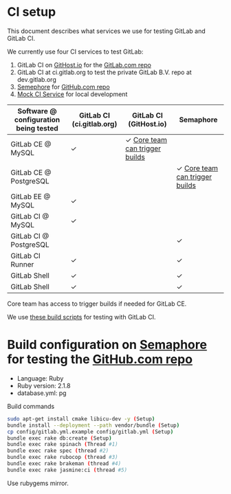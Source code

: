# CI setup

This document describes what services we use for testing GitLab and GitLab CI.

We currently use four CI services to test GitLab:

1. GitLab CI on [GitHost.io](https://gitlab-ce.githost.io/projects/4/) for the [GitLab.com repo](https://gitlab.com/gitlab-org/gitlab-ce)
2. GitLab CI at ci.gitlab.org to test the private GitLab B.V. repo at dev.gitlab.org
3. [Semephore](https://semaphoreapp.com/gitlabhq/gitlabhq/) for [GitHub.com repo](https://github.com/gitlabhq/gitlabhq)
4. [Mock CI Service](user/project/integrations/mock_ci.md) for local development

| Software @ configuration being tested | GitLab CI (ci.gitlab.org) | GitLab CI (GitHost.io) | Semaphore |
|---------------------------------------|---------------------------|---------------------------------------------------------------------------|-----------|
| GitLab CE @ MySQL                     | ✓                         | ✓ [Core team can trigger builds](https://gitlab-ce.githost.io/projects/4) |           |
| GitLab CE @ PostgreSQL                |                           |                                                                           | ✓ [Core team can trigger builds](https://semaphoreapp.com/gitlabhq/gitlabhq/branches/master) |
| GitLab EE @ MySQL                     | ✓                         |                                                                           |           |
| GitLab CI @ MySQL                     | ✓                         |                                                                           |           |
| GitLab CI @ PostgreSQL                |                           |                                                                           | ✓         |
| GitLab CI Runner                      | ✓                         |                                                                           | ✓         |
| GitLab Shell                          | ✓                         |                                                                           | ✓         |
| GitLab Shell                          | ✓                         |                                                                           | ✓         |

Core team has access to trigger builds if needed for GitLab CE.

We use [these build scripts](https://gitlab.com/gitlab-org/gitlab-ce/blob/master/.gitlab-ci.yml) for testing with GitLab CI.

# Build configuration on [Semaphore](https://semaphoreapp.com/gitlabhq/gitlabhq/) for testing the [GitHub.com repo](https://github.com/gitlabhq/gitlabhq)

- Language: Ruby
- Ruby version: 2.1.8
- database.yml: pg

Build commands

```bash
sudo apt-get install cmake libicu-dev -y (Setup)
bundle install --deployment --path vendor/bundle (Setup)
cp config/gitlab.yml.example config/gitlab.yml (Setup)
bundle exec rake db:create (Setup)
bundle exec rake spinach (Thread #1)
bundle exec rake spec (thread #2)
bundle exec rake rubocop (thread #3)
bundle exec rake brakeman (thread #4)
bundle exec rake jasmine:ci (thread #5)
```

Use rubygems mirror.
